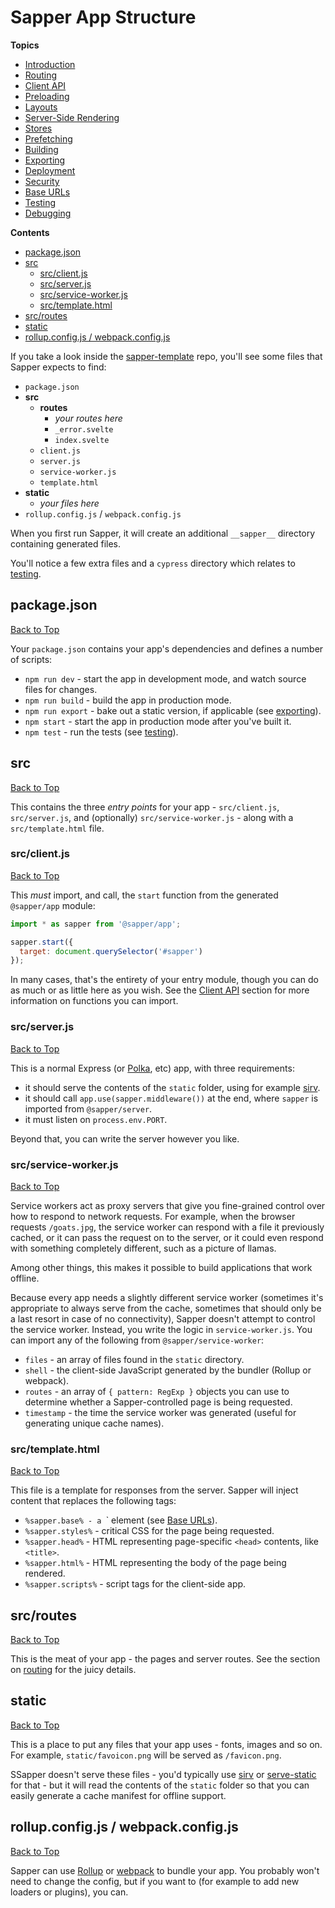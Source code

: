 # Sapper App Structure

**Topics**  
* [Introduction](./readme.md)
* [Routing](./02-routing.md)
* [Client API](./03-client-api.md)
* [Preloading](./04-preloading.md)
* [Layouts](./05-layouts.md)
* [Server-Side Rendering](./06-server-side-rendering.md)
* [Stores](./07-stores.md)
* [Prefetching](./08-prefetching.md)
* [Building](./09-building.md)
* [Exporting](./10-exporting.md)
* [Deployment](./11-deployment.md)
* [Security](./12-security.md)
* [Base URLs](./13-base-urls.md)
* [Testing](./14-testing.md)
* [Debugging](./15-debugging.md)

**Contents**
* [package.json](#packagejson)
* [src](#src)
    * [src/client.js](#srcclientjs)
    * [src/server.js](#srcserverjs)
    * [src/service-worker.js](#srcservice-workerjs)
    * [src/template.html](#srctemplatehtml)
* [src/routes](#srcroutes)
* [static](#static)
* [rollup.config.js / webpack.config.js](#rollupconfigjs--webpackconfigjs)

If you take a look inside the [sapper-template](https://github.com/sveltejs/sapper-template) repo, you'll see some files that Sapper expects to find:

* `package.json`
* **src**
    * **routes**
        * *your routes here*
        * `_error.svelte`
        * `index.svelte`
    * `client.js`
    * `server.js`
    * `service-worker.js`
    * `template.html`
* **static**
    * *your files here*
* `rollup.config.js` / `webpack.config.js`

When you first run Sapper, it will create an additional `__sapper__` directory containing generated files.

You'll notice a few extra files and a `cypress` directory which relates to [testing](./14-testing.md).

## package.json
[Back to Top](#sapper-app-structure)

Your `package.json` contains your app's dependencies and defines a number of scripts:

* `npm run dev` - start the app in development mode, and watch source files for changes.
* `npm run build` - build the app in production mode.
* `npm run export` - bake out a static version, if applicable (see [exporting](./10-exporting.md)).
* `npm start` - start the app in production mode after you've built it.
* `npm test` - run the tests (see [testing](./14-testing.md)).

## src
[Back to Top](#sapper-app-structure)

This contains the three *entry points* for your app - `src/client.js`, `src/server.js`, and (optionally) `src/service-worker.js` - along with a `src/template.html` file.

### src/client.js
[Back to Top](#sapper-app-structure)

This *must* import, and call, the `start` function from the generated `@sapper/app` module:

```js
import * as sapper from '@sapper/app';

sapper.start({
  target: document.querySelector('#sapper')
});
```

In many cases, that's the entirety of your entry module, though you can do as much or as little here as you wish. See the [Client API](./03-client-api.md) section for more information on functions you can import.

### src/server.js
[Back to Top](#sapper-app-structure)

This is a normal Express (or [Polka](https://github.com/lukeed/polka), etc) app, with three requirements:

* it should serve the contents of the `static` folder, using for example [sirv](https://github.com/lukeed/sirv).
* it should call `app.use(sapper.middleware())` at the end, where `sapper` is imported from `@sapper/server`.
* it must listen on `process.env.PORT`.

Beyond that, you can write the server however you like.

### src/service-worker.js
[Back to Top](#sapper-app-structure)

Service workers act as proxy servers that give you fine-grained control over how to respond to network requests. For example, when the browser requests `/goats.jpg`, the service worker can respond with a file it previously cached, or it can pass the request on to the server, or it could even respond with something completely different, such as a picture of llamas.

Among other things, this makes it possible to build applications that work offline.

Because every app needs a slightly different service worker (sometimes it's appropriate to always serve from the cache, sometimes that should only be a last resort in case of no connectivity), Sapper doesn't attempt to control the service worker. Instead, you write the logic in `service-worker.js`. You can import any of the following from `@sapper/service-worker`:

* `files` - an array of files found in the `static` directory.
* `shell` - the client-side JavaScript generated by the bundler (Rollup or webpack).
* `routes` - an array of `{ pattern: RegExp }` objects you can use to determine whether a Sapper-controlled page is being requested.
* `timestamp` - the time the service worker was generated (useful for generating unique cache names).

### src/template.html
[Back to Top](#sapper-app-structure)

This file is a template for responses from the server. Sapper will inject content that replaces the following tags:

* `%sapper.base% - a `<base>` element (see [Base URLs](./13-base-urls.md)).
* `%sapper.styles%` - critical CSS for the page being requested.
* `%sapper.head%` - HTML representing page-specific `<head>` contents, like `<title>`.
* `%sapper.html%` - HTML representing the body of the page being rendered.
* `%sapper.scripts%` - script tags for the client-side app.

## src/routes
[Back to Top](#sapper-app-structure)

This is the meat of your app - the pages and server routes. See the section on [routing](./02-routing.md) for the juicy details.

## static
[Back to Top](#sapper-app-structure)

This is a place to put any files that your app uses - fonts, images and so on. For example, `static/favoicon.png` will be served as `/favicon.png`.

SSapper doesn't serve these files - you'd typically use [sirv](https://github.com/lukeed/sirv) or [serve-static](https://github.com/expressjs/serve-static) for that - but it will read the contents of the `static` folder so that you can easily generate a cache manifest for offline support.

## rollup.config.js / webpack.config.js
[Back to Top](#sapper-app-structure)

Sapper can use [Rollup](https://rollupjs.org/) or [webpack](https://webpack.js.org/) to bundle your app. You probably won't need to change the config, but if you want to (for example to add new loaders or plugins), you can.
